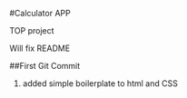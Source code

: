 #Calculator APP

TOP project

Will fix README

##First Git Commit
1. added simple boilerplate to html and CSS